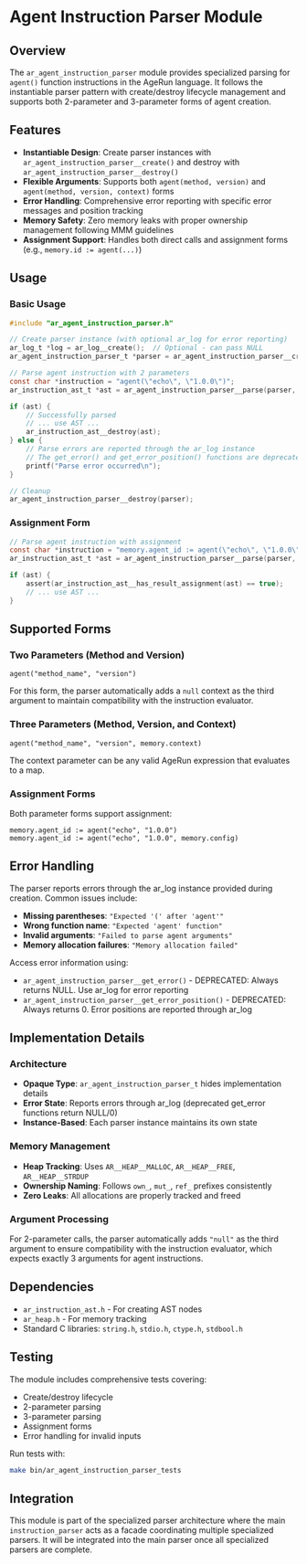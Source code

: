 # Agent Instruction Parser Module

## Overview

The `ar_agent_instruction_parser` module provides specialized parsing for `agent()` function instructions in the AgeRun language. It follows the instantiable parser pattern with create/destroy lifecycle management and supports both 2-parameter and 3-parameter forms of agent creation.

## Features

- **Instantiable Design**: Create parser instances with `ar_agent_instruction_parser__create()` and destroy with `ar_agent_instruction_parser__destroy()`
- **Flexible Arguments**: Supports both `agent(method, version)` and `agent(method, version, context)` forms
- **Error Handling**: Comprehensive error reporting with specific error messages and position tracking
- **Memory Safety**: Zero memory leaks with proper ownership management following MMM guidelines
- **Assignment Support**: Handles both direct calls and assignment forms (e.g., `memory.id := agent(...)`)

## Usage

### Basic Usage

```c
#include "ar_agent_instruction_parser.h"

// Create parser instance (with optional ar_log for error reporting)
ar_log_t *log = ar_log__create();  // Optional - can pass NULL
ar_agent_instruction_parser_t *parser = ar_agent_instruction_parser__create(log);

// Parse agent instruction with 2 parameters
const char *instruction = "agent(\"echo\", \"1.0.0\")";
ar_instruction_ast_t *ast = ar_agent_instruction_parser__parse(parser, instruction, NULL);

if (ast) {
    // Successfully parsed
    // ... use AST ...
    ar_instruction_ast__destroy(ast);
} else {
    // Parse errors are reported through the ar_log instance
    // The get_error() and get_error_position() functions are deprecated
    printf("Parse error occurred\n");
}

// Cleanup
ar_agent_instruction_parser__destroy(parser);
```

### Assignment Form

```c
// Parse agent instruction with assignment
const char *instruction = "memory.agent_id := agent(\"echo\", \"1.0.0\", memory.config)";
ar_instruction_ast_t *ast = ar_agent_instruction_parser__parse(parser, instruction, "memory.agent_id");

if (ast) {
    assert(ar_instruction_ast__has_result_assignment(ast) == true);
    // ... use AST ...
}
```

## Supported Forms

### Two Parameters (Method and Version)
```
agent("method_name", "version")
```
For this form, the parser automatically adds a `null` context as the third argument to maintain compatibility with the instruction evaluator.

### Three Parameters (Method, Version, and Context)
```
agent("method_name", "version", memory.context)
```
The context parameter can be any valid AgeRun expression that evaluates to a map.

### Assignment Forms
Both parameter forms support assignment:
```
memory.agent_id := agent("echo", "1.0.0")
memory.agent_id := agent("echo", "1.0.0", memory.config)
```

## Error Handling

The parser reports errors through the ar_log instance provided during creation. Common issues include:

- **Missing parentheses**: `"Expected '(' after 'agent'"`
- **Wrong function name**: `"Expected 'agent' function"`
- **Invalid arguments**: `"Failed to parse agent arguments"`
- **Memory allocation failures**: `"Memory allocation failed"`

Access error information using:
- `ar_agent_instruction_parser__get_error()` - DEPRECATED: Always returns NULL. Use ar_log for error reporting
- `ar_agent_instruction_parser__get_error_position()` - DEPRECATED: Always returns 0. Error positions are reported through ar_log

## Implementation Details

### Architecture
- **Opaque Type**: `ar_agent_instruction_parser_t` hides implementation details
- **Error State**: Reports errors through ar_log (deprecated get_error functions return NULL/0)
- **Instance-Based**: Each parser instance maintains its own state

### Memory Management
- **Heap Tracking**: Uses `AR__HEAP__MALLOC`, `AR__HEAP__FREE`, `AR__HEAP__STRDUP`
- **Ownership Naming**: Follows `own_`, `mut_`, `ref_` prefixes consistently
- **Zero Leaks**: All allocations are properly tracked and freed

### Argument Processing
For 2-parameter calls, the parser automatically adds `"null"` as the third argument to ensure compatibility with the instruction evaluator, which expects exactly 3 arguments for agent instructions.

## Dependencies

- `ar_instruction_ast.h` - For creating AST nodes
- `ar_heap.h` - For memory tracking
- Standard C libraries: `string.h`, `stdio.h`, `ctype.h`, `stdbool.h`

## Testing

The module includes comprehensive tests covering:
- Create/destroy lifecycle
- 2-parameter parsing
- 3-parameter parsing
- Assignment forms
- Error handling for invalid inputs

Run tests with:
```bash
make bin/ar_agent_instruction_parser_tests
```

## Integration

This module is part of the specialized parser architecture where the main `instruction_parser` acts as a facade coordinating multiple specialized parsers. It will be integrated into the main parser once all specialized parsers are complete.